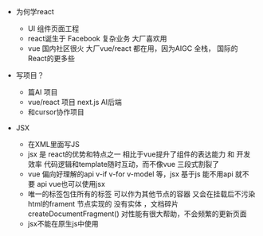 - 为何学react
  - UI 组件页面工程
  - react诞生于 Facebook 复杂业务 大厂喜欢用
  - vue 国内社区很火 大厂vue/react 都在用，因为AIGC 全栈， 国际的React的更多些


- 写项目？
  - 篇AI 项目
  - vue/react 项目 next.js AI后端
  - 和cursor协作项目  


- JSX
  - 在XML里面写JS
  - jsx 是 react的优势和特点之一 相比于vue提升了组件的表达能力 和 开发效率
  代码逻辑和template随时互动，而不像vue 三段式割裂了
  - vue 偏向好理解的api v-if v-for v-model 等，jsx 基于js 能不用api 就不要 api
  vue也可以使用jsx
  - 唯一的标签包住所有的标签 可以作为其他节点的容器 又会在挂载后不污染html的frament 节点实现的
  没有实体 ，文档碎片 createDocumentFragment()
  对性能有很大帮助，不会频繁的更新页面
  - jsx不能在原生js中使用
